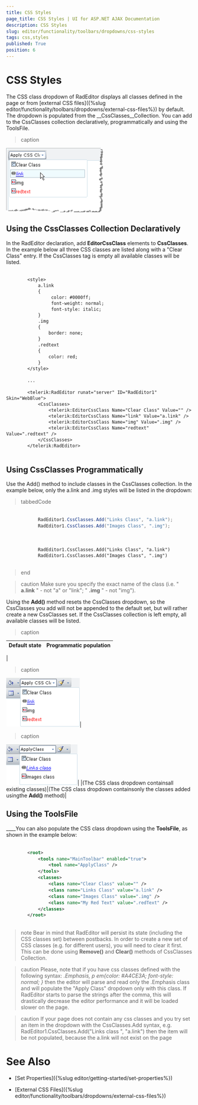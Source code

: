 ```yaml
---
title: CSS Styles
page_title: CSS Styles | UI for ASP.NET AJAX Documentation
description: CSS Styles
slug: editor/functionality/toolbars/dropdowns/css-styles
tags: css,styles
published: True
position: 6
---
```


# CSS Styles



The CSS class dropdown of RadEditor displays all classes defined in the page or from [external CSS files]({%slug editor/functionality/toolbars/dropdowns/external-css-files%}) by default. The dropdown is populated from the __CssClasses__Collection. You can add to the CssClasses collection declaratively, programmatically and using the ToolsFile.
>caption 

![](images/editor-dropdowns010.png)

## Using the CssClasses Collection Declaratively

In the RadEditor declaration, add __EditorCssClass__ elements to __CssClasses__. In the example below all three CSS classes are listed along with a "Clear Class" entry. If the CssClasses tag is empty all available classes will be listed.

````ASPNET
	     
		<style>
		    a.link
		    {  
		         color: #0000ff;   
		         font-weight: normal;   
		         font-style: italic;
		    }
		    .img   
		    {
		        border: none;
		    }
		    .redtext
		    {     
		        color: red;
		    }
		</style>
	    
	    ...
	    
	    <telerik:RadEditor runat="server" ID="RadEditor1" Skin="WebBlue">    
	        <CssClasses>        
	            <telerik:EditorCssClass Name="Clear Class" Value="" />        
	            <telerik:EditorCssClass Name="link" Value="a.link" />        
	            <telerik:EditorCssClass Name="img" Value=".img" />        
	            <telerik:EditorCssClass Name="redtext" Value=".redtext" />    
	        </CssClasses>
	    </telerik:RadEditor>
				
````



## Using CssClasses Programmatically

Use the Add() method to include classes in the CssClasses collection. In the example below, only the a.link and .img styles will be listed in the dropdown:

>tabbedCode

````C#
	
	        RadEditor1.CssClasses.Add("Links Class", "a.link");
	        RadEditor1.CssClasses.Add("Images Class", ".img");
	
````



````VB
	
	        RadEditor1.CssClasses.Add("Links Class", "a.link")
	        RadEditor1.CssClasses.Add("Images Class", ".img")
	
````


>end

>caution Make sure you specify the exact name of the class (i.e. " __a.link__ " - not "a" or "link"; " __.img__ " - not "img").
>


Using the __Add()__ method resets the CssClasses dropdown, so the CssClasses you add will not be appended to the default set, but will rather create a new CssClasses set. If the CssClasses collection is left empty, all available classes will be listed.


>caption  

|  __Default state__  |  __Programmatic population__  |
| ------ | ------ |
|
>caption 

![](images/editor-dropdowns026.png)|
>caption 

![](images/editor-dropdowns027.png)|
|(The CSS class dropdown containsall existing classes)|(The CSS class dropdown containsonly the classes added usingthe __Add()__ method)|

## Using the ToolsFile

____You can also populate the CSS class dropdown using the __ToolsFile__, as shown in the example below:

````XML
	     
		<root>  
	        <tools name="MainToolbar" enabled="true">    
	            <tool name="ApplyClass" />      
	        </tools>  
	        <classes>    
	            <class name="Clear Class" value="" />    
	            <class name="Links Class" value="a.link" />    
	            <class name="Images Class" value=".img" />    
	            <class name="My Red Text" value=".redText" />  
	        </classes>
	    </root>
				
````



>note Bear in mind that RadEditor will persist its state (including the CSS classes set) between postbacks. In order to create a new set of CSS classes (e.g. for different users), you will need to clear it first. This can be done using __Remove()__ and __Clear()__ methods of CssClasses Collection.
>


>caution Please, note that if you have css classes defined with the following syntax:
> *.Emphasis, p em{color: #A4CE3A; font-style: normal; }* 
>then the editor will parse and read only the .Emphasis class and will populate the "Apply Class" dropdown only with this class. If RadEditor starts to parse the strings after the comma, this will drastically decrease the editor performance and it will be loaded slower on the page.
>


>caution If your page does not contain any css classes and you try set an item in the dropdown with the CssClasses.Add syntax, e.g.
>RadEditor1.CssClasses.Add("Links class ", "a.link")
>then the item will be not populated, because the a.link will not exist on the page
>


# See Also

 * [Set Properties]({%slug editor/getting-started/set-properties%})

 * [External CSS Files]({%slug editor/functionality/toolbars/dropdowns/external-css-files%})
